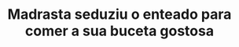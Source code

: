 ---
layout: post
title: Madrasta seduziu o enteado para comer a sua buceta gostosa
thumb: madrasta-seduziu-o-enteado-para-comer-a-sua-buceta-gostosa
duration: "21:43"
permalink: /:title
video: https://www.xvideos.com/embedframe/68541433
categories: teen, milf, amateur, mom
qualidade: 1080p
---